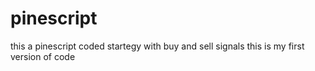 # pinescript
this a pinescript coded startegy with buy and sell signals
this is my first version of code
